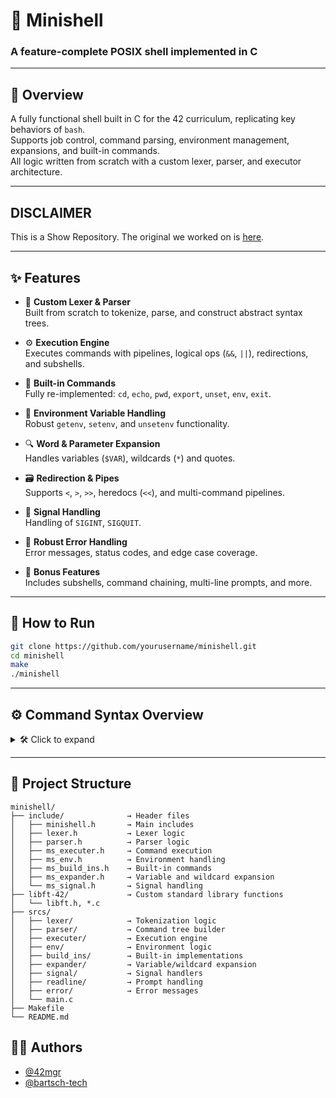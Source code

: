 # 🐚 Minishell
### A feature-complete POSIX shell implemented in C

---

## 📝 Overview

A fully functional shell built in C for the 42 curriculum, replicating key behaviors of `bash`.  
Supports job control, command parsing, environment management, expansions, and built-in commands.  
All logic written from scratch with a custom lexer, parser, and executor architecture.

---

## DISCLAIMER 
This is a Show Repository. The original we worked on is [here](https://github.com/42mgr/42minishell).

---

## ✨ Features

- 🧠 **Custom Lexer & Parser**  
  Built from scratch to tokenize, parse, and construct abstract syntax trees.

- ⚙️ **Execution Engine**  
  Executes commands with pipelines, logical ops (`&&`, `||`), redirections, and subshells.

- 🧩 **Built-in Commands**  
  Fully re-implemented: `cd`, `echo`, `pwd`, `export`, `unset`, `env`, `exit`.

- 🔄 **Environment Variable Handling**  
  Robust `getenv`, `setenv`, and `unsetenv` functionality.

- 🔍 **Word & Parameter Expansion**  
  Handles variables (`$VAR`), wildcards (`*`) and quotes.

- 🗃️ **Redirection & Pipes**  
  Supports `<`, `>`, `>>`, heredocs (`<<`), and multi-command pipelines.

- 📡 **Signal Handling**  
  Handling of `SIGINT`, `SIGQUIT`.

- 🧪 **Robust Error Handling**  
  Error messages, status codes, and edge case coverage.

- 🧠 **Bonus Features**  
  Includes subshells, command chaining, multi-line prompts, and more.

---

## 🚀 How to Run

```bash
git clone https://github.com/yourusername/minishell.git
cd minishell
make
./minishell
```

---

## ⚙ Command Syntax Overview
<details> <summary>🛠 Click to expand</summary>

```bash
echo "Hello, $USER"
ls -al | grep minishell
cat << EOF
This is a heredoc
EOF

export PATH=$PATH:./bin
(cd srcs && ls)
```
| Built-Ins   | Explanation                            |
|-------------|----------------------------------------|
| `cd`        | Change the current directory           |
| `export`    | Set an environment variable            |
| `echo`      | Print text to the terminal             |
| `exit`      | Exit the shell                         |
| `pwd`       | Print working Dir                      |
| `unset`     | Unset Env Variable                     |
| `env`       | Prints Enviorment                      |

</details>

---

## 📁 Project Structure

```plaintext
minishell/
├── include/              → Header files
│   ├── minishell.h       → Main includes
│   ├── lexer.h           → Lexer logic
│   ├── parser.h          → Parser logic
│   ├── ms_executer.h     → Command execution
│   ├── ms_env.h          → Environment handling
│   ├── ms_build_ins.h    → Built-in commands
│   ├── ms_expander.h     → Variable and wildcard expansion
│   └── ms_signal.h       → Signal handling
├── libft-42/             → Custom standard library functions
│   └── libft.h, *.c
├── srcs/
│   ├── lexer/            → Tokenization logic
│   ├── parser/           → Command tree builder
│   ├── executer/         → Execution engine
│   ├── env/              → Environment logic
│   ├── build_ins/        → Built-in implementations
│   ├── expander/         → Variable/wildcard expansion
│   ├── signal/           → Signal handlers
│   ├── readline/         → Prompt handling
│   ├── error/            → Error messages
│   └── main.c            
├── Makefile              
└── README.md             
```

## 👨‍💻 Authors
- [@42mgr](https://github.com/42mgr)
- [@bartsch-tech](https://github.com/bartsch-tech)
